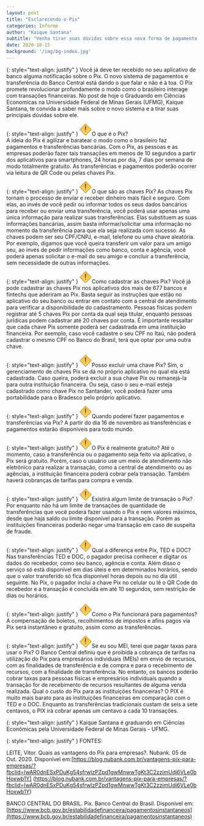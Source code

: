```yaml
---
layout: post
title: "Esclarecendo o Pix"
categories: Informe
author: "Kaique Santana"
subtitle: "Venha tirar suas dúvidas sobre essa nova forma de pagamento que está revolucionando o sistema bancário"
date: 2020-10-15
background: '/img/bg-index.jpg'
---
```

{: style="text-align: justify" }
Você já deve ter recebido no seu aplicativo de banco alguma notificação sobre o Pix. O novo sistema de pagamentos e transferência do Banco Central está dando o que falar e não é à toa. O Pix promete revolucionar profundamente o modo como o brasileiro interage com transações financeiras. No post de hoje o Graduando em Ciências Economicas na Universidade Federal de Minas Gerais (UFMG), Kaique Santana, te convida a saber mais sobre o novo sistema e a tirar suas principais dúvidas sobre ele. 

{: style="text-align: justify" }
![](/img/warning.png)O que é o Pix?  
A ideia do Pix é agilizar e baratear o modo como o brasileiro faz pagamentos e transferências bancárias. Com o Pix, as pessoas e as empresas poderão fazer tais transações em menos de 10 segundos a partir dos aplicativos para smartphones, 24 horas por dia, 7 dias por semana de modo totalmente gratuito. As transferências e pagamentos poderão ocorrer via leitura de QR Code ou pelas chaves Pix. 

{: style="text-align: justify" }
![](/img/warning.png)O que são as chaves Pix? 
As chaves Pix tornam o processo de enviar e receber dinheiro mais fácil e seguro. Com elas, ao invés de você pedir ou informar todos os seus dados bancários para receber ou enviar uma transferência, você poderá usar apenas uma única informação para realizar suas transferências. Elas substituem as suas informações bancárias, assim basta informar/solicitar uma informação no momento da transferência para que ela seja realizada com sucesso. As chaves podem ser seu CPF/CNPJ, e-mail, telefone ou uma chave aleatória. 
Por exemplo, digamos que você queira transferir um valor para um amigo seu, ao invés de pedir informações como banco, conta e agência, você poderá apenas solicitar o e-mail do seu amigo e concluir a transferência, sem necessidade de outras informações.  

{: style="text-align: justify" }
![](/img/warning.png)Como cadastrar as chaves Pix? 
Você já pode cadastrar as chaves Pix nos aplicativos dos mais de 677 bancos e fintechs que aderiram ao Pix. Basta seguir as instruções que estão no aplicativo do seu banco ou entrar em contato com a central de atendimento para verificar a disponibilidade do cadastramento.
Pessoas físicas podem registrar até 5 chaves Pix por conta da qual seja titular, enquanto pessoas jurídicas podem cadastrar até 20 chaves por conta. 
É importante ressaltar que cada chave Pix somente poderá ser cadastrada em uma instituição financeira. Por exemplo, caso você cadastre o seu CPF no Itaú, não poderá cadastrar o mesmo CPF no Banco do Brasil, terá que optar por uma outra chave. 

{: style="text-align: justify" }
![](/img/warning.png)Posso excluir  uma chave Pix? 
Sim, o gerenciamento de chaves Pix se dá no próprio aplicativo no qual ela está cadastrada. Caso queira, poderá excluir a sua chave Pix ou remanejá-la para outra instituição financeira. Ou seja, caso o seu e-mail esteja cadastrado como chave Pix no Santander, você poderá fazer uma portabilidade para o Bradesco pelo próprio aplicativo.

{: style="text-align: justify" }
![](/img/warning.png)Quando poderei fazer pagamentos e transferências via Pix? 
A partir do dia 16 de novembro as transferências e pagamentos estarão disponíveis para todo mundo. 

{: style="text-align: justify" }
![](/img/warning.png)O Pix é realmente gratuito? 
Até o momento, caso a transferência ou o pagamento seja feito via aplicativo, o Pix será gratuito. Porém, caso o usuário use um meio de atendimento não eletrônico para realizar a transação, como a central de atendimento ou as agências, a instituição financeira poderá cobrar pela transação. Também haverá cobranças de tarifas para compra e venda. 

{: style="text-align: justify" }
![](/img/warning.png)Existirá algum limite de transação o Pix?
Por enquanto não há um limite de transações de quantidade de transferências que você poderá fazer usando o Pix e nem valores máximos,  desde que haja saldo ou limite disponível para a transação. Porém as instituições financeiras poderão negar uma transação em caso de suspeita de fraude. 

{: style="text-align: justify" }
![](/img/warning.png)Qual a diferença entre Pix, TED e DOC?
Nas transferências TED e DOC, o pagador precisa conhecer e digitar os dados do recebedor, como seu banco, agência e conta. Além disso o  serviço só está disponível em dias úteis e em determinados horários, sendo que o valor transferido só fica disponível horas depois ou no dia útil seguinte. No Pix, o pagador inclui a chave Pix no celular ou lê o QR Code do recebedor e a transação é concluída em até 10 segundos, sem restrição de dias ou horários.

{: style="text-align: justify" }
![](/img/warning.png)Como o Pix funcionará para pagamentos?
A compensação de boletos, recolhimentos de impostos e afins pagos via Pix será instantâneo e gratuito, assim como as transferências.

{: style="text-align: justify" }
![](/img/warning.png)Se eu sou MEI, terei que pagar taxas para usar o Pix? 
O Banco Central definiu que é proibida a cobrança de tarifas na utilização do Pix para empresários individuais (MEIs) em envio de recursos, com as finalidades de transferência e de compra e para o recebimento de recursos, com a finalidade de transferência. No entanto, os bancos poderão cobrar taxas para pessoas físicas e empresários individuais quando a transação for de recebimento de recursos resultantes de alguma venda realizada.
Qual o custo do Pix para as instituições financeiras? 
O PIX é muito mais barato para as instituições financeiras em comparação com o TED e o DOC. Enquanto as transferências tradicionais custam de seis a sete centavos, o PIX irá cobrar apenas um centavo a cada 10 transações.

{: style="text-align: justify" }
Kaique Santana é graduando em Ciências Econômicas pela Universidade Federal de Minas Gerais - UFMG.

{: style="text-align: justify" }
FONTES:

LEITE, Vitor. Quais as vantagens do Pix para empresas?. Nubank. 05 de Out. 2020. Disponível em:[https://blog.nubank.com.br/vantagens-pix-para-empresas/?fbclid=IwAR0dnESxPDuKg54sfrwlzPZpd1gwMnwwTgKt3C2zzimUdj6VLe0bHoxwb1Y] (https://blog.nubank.com.br/vantagens-pix-para-empresas/?fbclid=IwAR0dnESxPDuKg54sfrwlzPZpd1gwMnwwTgKt3C2zzimUdj6VLe0bHoxwb1Y)

BANCO CENTRAL DO BRASIL. Pix. Banco Central do Brasil. Disponível em:[https://www.bcb.gov.br/estabilidadefinanceira/pagamentosinstantaneos](https://www.bcb.gov.br/estabilidadefinanceira/pagamentosinstantaneos)